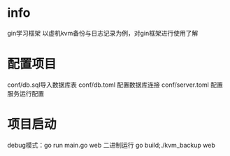 # info
gin学习框架
以虚机kvm备份与日志记录为例，对gin框架进行使用了解

# 配置项目
conf/db.sql导入数据库表
conf/db.toml 配置数据库连接
conf/server.toml 配置服务运行配置

# 项目启动
debug模式：go run main.go web
二进制运行 go build;./kvm_backup web
